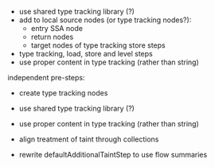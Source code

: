 - use shared type tracking library (?)
- add to local source nodes (or type tracking nodes?):
  - entry SSA node
  - return nodes
  - target nodes of type tracking store steps
- type tracking, load, store and level steps
- use proper content in type tracking (rather than string)

independent pre-steps:

- create type tracking nodes
- use shared type tracking library (?)
- use proper content in type tracking (rather than string)

- align treatment of taint through collections
- rewrite defaultAdditionalTaintStep to use flow summaries
